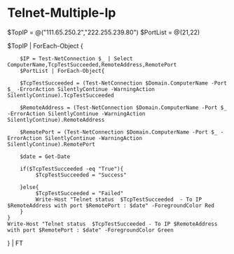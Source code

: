 # Telnet-Multiple-Ip

$TopIP = @("111.65.250.2","222.255.239.80")
$PortList = @(21,22)

$TopIP | ForEach-Object {
    
        $IP = Test-NetConnection $_ | Select ComputerName,TcpTestSucceeded,RemoteAddress,RemotePort
        $PortList | ForEach-Object{

        $TcpTestSucceeded = (Test-NetConnection $Domain.ComputerName -Port $_ -ErrorAction SilentlyContinue -WarningAction SilentlyContinue).TcpTestSucceeded

        $RemoteAddress = (Test-NetConnection $Domain.ComputerName -Port $_ -ErrorAction SilentlyContinue -WarningAction SilentlyContinue).RemoteAddress
        
        $RemotePort = (Test-NetConnection $Domain.ComputerName -Port $_ -ErrorAction SilentlyContinue -WarningAction SilentlyContinue).RemotePort
         
        $date = Get-Date

        if($TcpTestSucceeded -eq "True"){
             $TcpTestSucceeded = "Success"

        }else{
             $TcpTestSucceeded = "Failed"
             Write-Host "Telnet status  $TcpTestSucceeded  - To IP $RemoteAddress with port $RemotePort : $date" -ForegroundColor Red
        }   
    }
    Write-Host "Telnet status  $TcpTestSucceeded - To IP $RemoteAddress with port $RemotePort : $date" -ForegroundColor Green
} | FT
